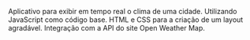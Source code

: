 Aplicativo para exibir em tempo real o clima de uma cidade.
Utilizando JavaScript como código base. HTML e CSS para a criação de um layout agradável. Integração com a API do site Open Weather Map.
